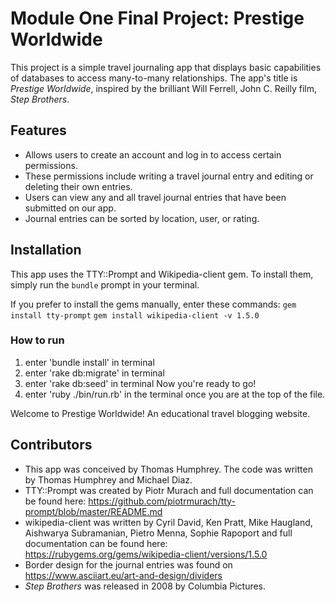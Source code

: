 # Module One Final Project: Prestige Worldwide

This project is a simple travel journaling app that displays basic capabilities of databases to access many-to-many relationships. The app's title is _Prestige Worldwide_, inspired by the brilliant Will Ferrell, John C. Reilly film, _Step Brothers_.

## Features

* Allows users to create an account and log in to access certain permissions.
* These permissions include writing a travel journal entry and editing or deleting their own entries.
* Users can view any and all travel journal entries that have been submitted on our app.
* Journal entries can be sorted by location, user, or rating.

## Installation

This app uses the TTY::Prompt and Wikipedia-client gem. To install them, simply run the `bundle` prompt in your terminal.

If you prefer to install the gems manually, enter these commands:
`gem install tty-prompt`
`gem install wikipedia-client -v 1.5.0`

### How to run

1. enter 'bundle install' in terminal
2. enter 'rake db:migrate' in terminal
3. enter 'rake db:seed' in terminal
Now you're ready to go!
4. enter 'ruby ./bin/run.rb' in the terminal once you are at the top of the file.

Welcome to Prestige Worldwide! An educational travel blogging website.

## Contributors

* This app was conceived by Thomas Humphrey. The code was written by Thomas Humphrey and Michael Diaz.
* TTY::Prompt was created by Piotr Murach and full documentation can be found here: https://github.com/piotrmurach/tty-prompt/blob/master/README.md
* wikipedia-client was written by Cyril David, Ken Pratt, Mike Haugland, Aishwarya Subramanian, Pietro Menna, Sophie Rapoport and full documentation can be found here: https://rubygems.org/gems/wikipedia-client/versions/1.5.0
* Border design for the journal entries was found on https://www.asciiart.eu/art-and-design/dividers
* _Step Brothers_ was released in 2008 by Columbia Pictures.
